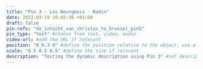 ```yaml
---
title: "Pin 3 - Les Bourgeois - Rodin"
date: 2021-03-19 10:45:38 +01:00
draft: false
pin-refs: "de_intocht_van_christus_te_brussel_pin5"
pin_type: "text" #choose from text, video, audio
video-url: #add the URL if relevant
position: "0 0.3 0" #define the position relative to the object, use aframe inspector to set correctly
scale: "0.5 0.5 0.5" #define the size if relevant
description: "Testing the dynamic description using Pin 3" #set description if relevant
---
```

